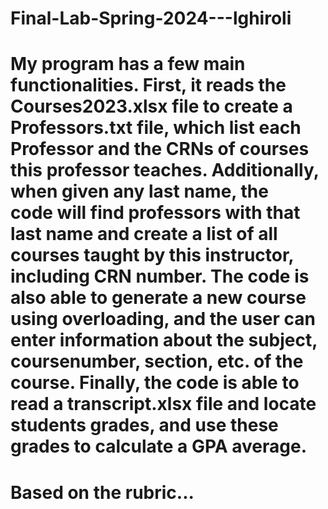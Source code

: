 # Final-Lab-Spring-2024---lghiroli
# My program has a few main functionalities. First, it reads the Courses2023.xlsx file to create a Professors.txt file, which list each Professor and the CRNs of courses this professor teaches. Additionally, when given any last name, the code will find professors with that last name and create a list of all courses taught by this instructor, including CRN number. The code is also able to generate a new course using overloading, and the user can enter information about the subject, coursenumber, section, etc. of the course. Finally, the code is able to read a transcript.xlsx file and locate students grades, and use these grades to calculate a GPA average. 
# Based on the rubric...
# 
